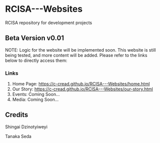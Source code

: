 # RCISA---Websites
RCISA repository for development projects

## Beta Version v0.01
NOTE: Logic for the website will be implemented soon. 
This website is still being tested, and more content will be added. Please refer to the links below to directly access them:

### Links
1. Home Page: https://c-cread.github.io/RCISA---Websites/home.html
2. Our Story: https://c-cread.github.io/RCISA---Websites/our-story.html
3. Events: Coming Soon...
4. Media: Coming Soon...

## Credits
Shingai Dzinotyiweyi

Tanaka Seda 
